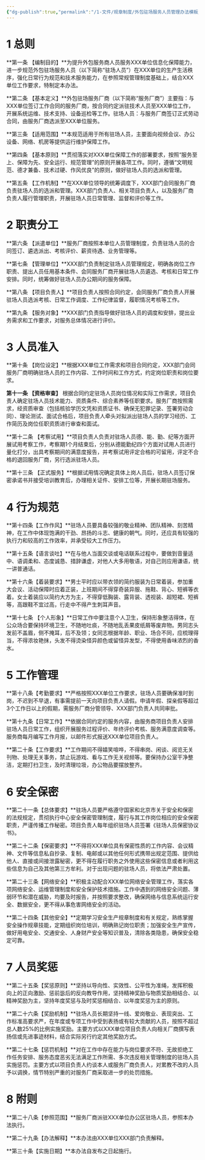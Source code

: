 ```yaml
---
{"dg-publish":true,"permalink":"/1-文件/规章制度/外包驻场服务人员管理办法模板/","tags":["规章制度"]}
---
```


 

# 1 总则

**第一条 【编制目的】**为提升外包服务商人员服务XXX单位信息化保障能力，进一步规范外包驻场服务人员（以下简称“驻场人员”）在XXX单位的生产生活秩序，强化日常行为规范和技术服务能力，在参照常规管理制度基础上，结合XXX单位工作要求，特制定本办法。

**第二条 【基本定义】**外包驻场服务厂商（以下简称“服务厂商”）主要指：与XXX单位签订工作合同的服务厂商，按合同约定派驻技术人员至XXX单位工作，开展系统运维、技术支持、设备巡检等工作。驻场人员：与服务厂商签订正式劳动合同，由服务厂商选派至XXX单位服务。

**第三条 【适用范围】**本规范适用于所有驻场人员，主要面向视频会议、办公设备、网络、机房等提供运行维护保障工作。

**第四条 【基本原则】**贯彻落实对XXX单位保障工作的部署要求，按照“服务至上、保障为先、安全运行、规范管理”的原则开展各项工作。同时，遵循“文明规范、德才兼备、技术过硬、作风优良”的原则，做好驻场人员的选派和管理。

**第五条 【工作机制】**在XXX单位领导的统筹调度下，XXX部门会同服务厂商负责驻场人员的选派和管理。XXX部门负责人、相关项目负责人，以及服务厂商负责人履行管理职责，开展驻场人员日常管理、监督和评价等工作。

# 2 职责分工

**第六条 【派遣单位】**服务厂商按照本单位人员管理制度，负责驻场人员的合同签订、遴选派出、考核评价、薪资待遇、业务管理等。

**第七条 【管理单位】**XXX部门负责制定驻场人员管理规定，明确各岗位工作职责、提出人员任用基本条件、会同服务厂商开展驻场人员遴选、考核和日常工作安排。同时，统筹做好驻场人员办公期间的服务保障。

**第八条 【项目负责人】**项目负责人按照合同约定，会同服务厂商负责人开展驻场人员选派考核、日常工作调度、工作纪律监督，履职情况考核等工作。

**第九条 【服务对象】**XXX部门负责指导做好驻场人员的调度和安排，提出业务需求和工作要求，对服务总体情况进行评价。

# 3 人员准入

**第十条 【岗位设定】**根据XXX单位工作需求和项目合同约定，XXX部门会同服务厂商明确驻场人员的工作内容、工作时间和工作方式，约定岗位职责和岗位要求。

**第十一条 【资格审查】** 根据合同约定驻场人员岗位情况和实际工作需求，项目负责人确定驻场人员技术能力、资质条件、综合素养等任职要求。服务厂商按照需求，经资质审查（包括核验学历文凭和资质证书、确保无犯罪记录、签署劳动合同）、理论测试、面试合格后，项目负责人牵头对拟派出驻场人员的学习经历、工作简历及岗位任职资质进行审查和面试。

**第十二条 【考察试用】**项目负责人负责对驻场人员德、能、勤、纪等方面开展试用考察工作，考察期1个月结束后，分别从德能勤纪四个方面对试用人员进行量化打分，出具考察期间的满意度报告，并考察试用评定合格的可留用，评定不合格的退回服务厂商，另行选派驻场人员。

**第十三条 【正式服务】**根据试用情况确定具体上岗人员后，驻场人员签订保密承诺书并接受培训教育后，办理相关证件、安排工位等，开展长期驻场服务。

# 4 行为规范

**第十四条【工作作风】**驻场人员要具备较强的敬业精神、团队精神、刻苦精神，在工作中体现饱满的干劲、昂扬的斗志、健康的朝气。同时，还应具有较强的执行力和较高的工作效率，并承受较大工作压力。

**第十五条【语言谈吐】**在与他人当面交谈或电话联系过程中，要做到音量适中、语调柔和、态度诚恳、措辞谦虚，对他人大多用敬语，对自己则应用谦语，统一讲普通话。

**第十六条【着装要求】**男士平时应以带衣领的简约服装为日常着装，参加重大会议、活动保障时应着正装，上班期间不得穿奇装异服、拖鞋、背心、短裤等衣着。女士着装应以简约大方为主，不得穿低胸装、露背装、透视装、超短裙、短裤等，高跟鞋不宜过高，行走中不得产生刺耳声音。

**第十七条 【个人形象】**日常工作中要注意个人卫生，保持形象整洁得体，在公众场合要保持环境卫生，不随地吐痰，不随地乱丢果皮纸屑等废弃物。男同志头发前不盖眉，侧不掩耳，后不及领；女同志根据年龄、职业、场合不同，应梳理得当，不得浓妆艳抹，头发不得烫染怪异颜色或留怪异发型，不得使用香味浓烈的香水。

# 5 工作管理

**第十八条【考勤要求】**严格按照XXX单位工作要求，驻场人员要确保准时到岗，不迟到不早退，有事需提前一天向项目负责人请假。申请年假、探亲假等超过3个工作日以上的假期，需服务厂商分管领导、XXX部门负责人共同审批。

**第十九条【日常工作】**依据合同约定的服务内容，由服务商项目负责人安排驻场人员日常工作，组织开展服务过程评价、年终评价考核、服务满意度调查等。服务商每月编写工作月报，以邮件形式报送XXX单位项目负责人。

**第二十条【工作要求】**工作期间不得嬉笑喧哗，不得串岗、闲谈、阅览无关刊物、处理无关事务，禁止玩游戏、看与工作无关视频等。要保持办公室干净整洁，定期打扫卫生，及时清理垃圾，办公物品要摆放整齐。

# 6 安全保密

**第二十一条【总体要求】**驻场人员要严格遵守国家和北京市关于安全和保密的法规规定，贯彻执行中心安全保密管理制度，履行与其工作岗位相应的安全保密职责，严谨传播工作秘密。项目负责人每年组织驻场人员签署《驻场人员保密协议书》。

**第二十二条【保密要求】**不得将XXX单位具有保密性质的工作内容、会议精神、文件等信息私自抄录、复制、电邮或以其他任何形式携带出规定范围、提供给他人、直接或间接泄露秘密，更不得在履行职务之外使用这些保密信息或者利用这些信息为自己及其他第三方牟利。对于出现问题的驻场人员，将依法严肃处置。

**第二十三条【网络安全】**积极主动配合XXX单位网络安全管理工作，落实各项网络安全、运维管理制度和安全保护技术措施。工作中遇到的网络安全问题、薄弱环节和潜在威胁，均要及时报告，并按照要求整改，确保网络与信息系统运行安全、数据安全，更不得从事危害网络安全的活动。

**第二十四条【其他安全】**定期学习安全生产规章制度和有关规定，熟练掌握安全操作规章技能，定期组织岗位培训，明确熟记岗位职责；加强安全生产宣传，做好用电安全、交通安全、人身财产安全等知识普及，清除各类隐患，确保安全稳定可靠。

# 7 人员奖惩

**第二十五条【奖惩原则】**坚持以导向性、实效性、公平性为准绳，发挥积极向上的正向激励、惩前毖后的反向教导作用，坚持精神奖励与物质奖励相结合、以精神奖励为主，坚持年度奖惩与及时奖惩相结合、以年度奖惩为主的原则。

**第二十六条【奖励机制】**驻场人员长期坚持一线、爱岗敬业、表现突出、工作标准高要求严，在年度或专项工作中受到表扬或有较大贡献的人员，按照不超过总人数25%的比例实施奖励。主要方式以XXX单位项目负责人向相关厂商撰写表扬信或先进事迹材料，结合实际另行约定其他奖励方式。

**第二十七条【惩罚机制】**对在工作中存在能力与岗位要求不符、无故拒绝工作任务安排、服务态度恶劣无法满足工作所需、多次违反相关管理制度的驻场人员实施惩罚。主要方式以项目负责人约谈本人或服务厂商负责人，对累教不改的人员予以调换，情节特别严重的对服务厂商采取进一步的处罚措施。

# 8 附则

**第二十八条【参照范围】**服务厂商派驻XXX单位办公区驻场人员，参照本办法执行。

**第二十九条【办法解释】**本办法由XXX单位XXX部门负责解释。

**第三十条【实施日期】**本办法自发布之日起施行。